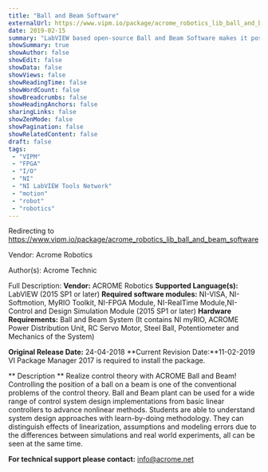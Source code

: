 ```yaml
---
title: "Ball and Beam Software"
externalUrl: https://www.vipm.io/package/acrome_robotics_lib_ball_and_beam_software
date: 2019-02-15
summary: "LabVIEW based open-source Ball and Beam Software makes it possible that students can modify the controller structure."
showSummary: true
showAuthor: false
showEdit: false
showData: false
showViews: false
showReadingTime: false
showWordCount: false
showBreadcrumbs: false
showHeadingAnchors: false
sharingLinks: false
showZenMode: false
showPagination: false
showRelatedContent: false
draft: false
tags:
 - "VIPM"
 - "FPGA"
 - "I/O"
 - "NI"
 - "NI LabVIEW Tools Network"
 - "motion"
 - "robot"
 - "robotics"
---
```


Redirecting to https://www.vipm.io/package/acrome_robotics_lib_ball_and_beam_software

Vendor: Acrome Robotics

Author(s): Acrome Technic
 
Full Description:
**Vendor:** ACROME Robotics
**Supported Language(s):** LabVIEW (2015 SP1 or later)
**Required software modules:** NI-VISA, NI-Softmotion, MyRIO Toolkit, NI-FPGA Module, NI-RealTime Module,NI-Control and Design Simulation Module (2015 SP1 or later)
**Hardware Requirements:** Ball and Beam System (It contains NI myRIO, ACROME Power Distribution Unit, RC Servo Motor, Steel Ball, Potentiometer and Mechanics of the System)

**Original Release Date:** 24-04-2018
**Current Revision Date:**11-02-2019
VI Package Manager 2017 is required to install the package.

** Description **
Realize control theory with ACROME Ball and Beam! Controlling the position of a ball on a beam is one of the conventional problems of the control theory. Ball and Beam plant can be used for a wide range of control system design implementations from basic linear controllers to advance nonlinear methods. Students are able to understand system design approaches with learn-by-doing methodology. They can distinguish effects of linearization, assumptions and modeling errors due to the differences between simulations and real world experiments, all can be seen at the same time.

**For technical support please contact:** info@acrome.net